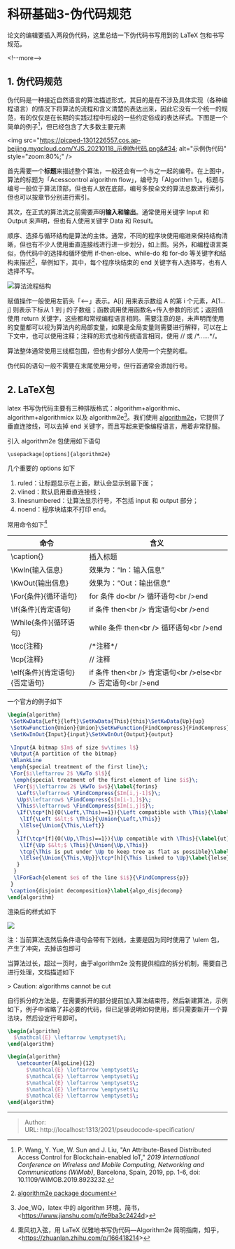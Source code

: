 # 科研基础3-伪代码规范


论文的编辑要插入两段伪代码，这里总结一下伪代码书写用到的 LaTeX 包和书写规范。

&lt;!--more--&gt;

## 1. 伪代码规范

伪代码是一种接近自然语言的算法描述形式，其目的是在不涉及具体实现（各种编程语言）的情况下将算法的流程和含义清楚的表达出来，因此它没有一个统一的规范，有的仅仅是在长期的实践过程中形成的一些约定俗成的表达样式。下图是一个简单的例子[^1]，但已经包含了大多数主要元素

[^1]:P. Wang, Y. Yue, W. Sun and J. Liu, &#34;An Attribute-Based Distributed Access Control for Blockchain-enabled IoT,&#34; *2019 International Conference on Wireless and Mobile Computing, Networking and Communications (WiMob)*, Barcelona, Spain, 2019, pp. 1-6, doi: 10.1109/WiMOB.2019.8923232.

&lt;img src=&#34;https://picped-1301226557.cos.ap-beijing.myqcloud.com/YJS_20210118_示例伪代码.png&#34; alt=&#34;示例伪代码&#34; style=&#34;zoom:80%;&#34; /&gt;

首先需要一个**标题**来描述整个算法，一般还会有一个与之一起的编号。在上图中，算法的标题为「Acesscontrol algorithm flow」，编号为「Algorithm 1」。标题与编号一般位于算法顶部，但也有人放在底部，编号多按全文的算法总数进行索引，但也可以按章节分别进行索引。

其次，在正式的算法流之前需要声明**输入和输出**。通常使用关键字 Input 和 Output 来声明，但也有人使用关键字 Data 和 Result。

顺序、选择与循环结构是算法的主体。通常，不同的程序块使用缩进来保持结构清晰，但也有不少人使用垂直连接线进行进一步划分，如上图。另外，和编程语言类似，伪代码中的选择和循环使用 if-then-else、while-do 和 for-do 等关键字和结构来描述[^2]，举例如下，其中，每个程序块结束的 end 关键字有人选择写，也有人选择不写。

[^2]:[algorithm2e package document](http://mirrors.ctan.org/macros/latex/contrib/algorithm2e/doc/algorithm2e.pdf)

![算法流程结构](https://picped-1301226557.cos.ap-beijing.myqcloud.com/YJS_20210118_算法流程结构.png)

赋值操作一般使用左箭头「&lt;—」表示。A[i] 用来表示数组 A 的第 i 个元素，A[1…j] 则表示下标从 1 到 j 的子数组；函数调用使用函数名&#43;传入参数的形式；返回值使用 return 关键字，这些都和常规编程语言相同。需要注意的是，未声明而使用的变量都可以视为算法内的局部变量，如果是全局变量则需要进行解释，可以在上下文中，也可以使用注释；注释的形式也和传统语言相同，使用 // 或 /*……\*/。

算法整体通常使用三线框包围，但也有少部分人使用一个完整的框。

伪代码的语句一般不需要在末尾使用分号，但行首通常会添加行号。

## 2. LaTeX包

latex 书写伪代码主要有三种排版格式：algorithm&#43;algorithmic、algorithm&#43;algorithmicx 以及 algorithm2e[^3]。我们使用 [algorithm2e](https://www.ctan.org/pkg/algorithm2e)，它提供了垂直连接线，可以去掉 end 关键字，而且写起来更像编程语言，用着非常舒服。

[^3]:Joe_WQ，latex 中的 algorithm 环境，简书，&lt;https://www.jianshu.com/p/fe9ba3c2424d&gt;

引入 algorithm2e 包使用如下语句

```
\usepackage[options]{algorithm2e}
```

几个重要的 options 如下

1. ruled：让标题显示在上面，默认会显示到最下面；
2. vlined：默认启用垂直连接线；
3. linesnumbered：让算法显示行号，不包括 input 和 output 部分；
4. noend：程序块结束不打印 end。

常用命令如下[^4]

[^4]:熏风初入弦，用 LaTeX 优雅地书写伪代码—Algorithm2e 简明指南，知乎，&lt;https://zhuanlan.zhihu.com/p/166418214&gt;

| 命令                           | 含义                                                         |
| ------------------------------ | ------------------------------------------------------------ |
| \caption{}                     | 插入标题                                                     |
| \KwIn{输入信息}                | 效果为：“In：输入信息”                                       |
| \KwOut{输出信息}               | 效果为：“Out：输出信息”                                      |
| \For{条件}{循环语句}           | for 条件 do&lt;br /&gt;    循环语句&lt;br /&gt;end                       |
| \If{条件}{肯定语句}            | if 条件 then&lt;br /&gt;    肯定语句&lt;br /&gt;end                      |
| \While{条件}{循环语句}         | while 条件 then&lt;br /&gt;    循环语句&lt;br /&gt;end                   |
| \tcc{注释}                     | /*注释\*/                                                    |
| \tcp{注释}                     | // 注释                                                      |
| \eIf{条件}{肯定语句}{否定语句} | if 条件 then&lt;br /&gt;    肯定语句&lt;br /&gt;else&lt;br /&gt;    否定语句&lt;br /&gt;end |

一个官方的例子如下

```latex
\begin{algorithm}
 \SetKwData{Left}{left}\SetKwData{This}{this}\SetKwData{Up}{up}
 \SetKwFunction{Union}{Union}\SetKwFunction{FindCompress}{FindCompress}
 \SetKwInOut{Input}{input}\SetKwInOut{Output}{output}
 
 \Input{A bitmap $Im$ of size $w\times l$}
 \Output{A partition of the bitmap}
 \BlankLine
 \emph{special treatment of the first line}\;
 \For{$i\leftarrow 2$ \KwTo $l$}{
  \emph{special treatment of the first element of line $i$}\;
  \For{$j\leftarrow 2$ \KwTo $w$}{\label{forins}
   \Left$\leftarrow$ \FindCompress{$Im[i,j-1]$}\;
   \Up$\leftarrow$ \FindCompress{$Im[i-1,]$}\;
   \This$\leftarrow$ \FindCompress{$Im[i,j]$}\;
   \If(\tcp*[h]{O(\Left,\This)==1}){\Left compatible with \This}{\label{lt}
    \lIf{\Left $&lt;$ \This}{\Union{\Left,\This}}
    \lElse{\Union{\This,\Left}}
   }
   \If(\tcp*[f]{O(\Up,\This)==1}){\Up compatible with \This}{\label{ut}
    \lIf{\Up $&lt;$ \This}{\Union{\Up,\This}}
    \tcp{\This is put under \Up to keep tree as flat as possible}\label{cmt}
    \lElse{\Union{\This,\Up}}\tcp*[h]{\This linked to \Up}\label{lelse}
   }
  }
  \lForEach{element $e$ of the line $i$}{\FindCompress{p}}
 }
 \caption{disjoint decomposition}\label{algo_disjdecomp}
\end{algorithm}
```

渲染后的样式如下

![](https://picped-1301226557.cos.ap-beijing.myqcloud.com/YJS_20210118_示例伪代码2.png)

注：当前算法选然后条件语句会带有下划线，主要是因为同时使用了 \ulem 包，产生了冲突，去掉该包即可

当算法过长，超过一页时，由于algorithm2e 没有提供相应的拆分机制，需要自己进行处理，文档描述如下

&gt; Caution: algorithms cannot be cut

自行拆分的方法是，在需要拆开的部分提前加入算法结束符，然后新建算法，示例如下，例子中省略了非必要的代码，但已足够说明如何使用，即只需要新开一个算法块，然后设定行号即可。

```latex
\begin{algorithm}
  $\mathcal{E} \leftarrow \emptyset$\;
\end{algorithm}

\begin{algorithm}
   \setcounter{AlgoLine}{12}
      $\mathcal{E} \leftarrow \emptyset$\;
      $\mathcal{E} \leftarrow \emptyset$\;
      $\mathcal{E} \leftarrow \emptyset$\;
      $\mathcal{E} \leftarrow \emptyset$\;
      $\mathcal{E} \leftarrow \emptyset$\;     
\end{algorithm}
```


---

> Author:   
> URL: http://localhost:1313/2021/pseudocode-specification/  

